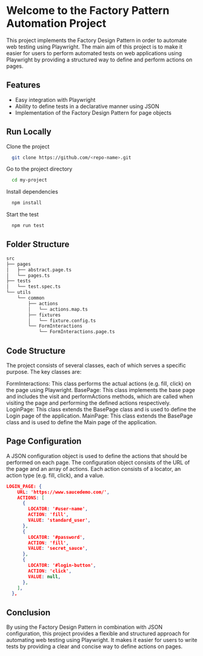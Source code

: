 
# Welcome to the Factory Pattern Automation Project

This project implements the Factory Design Pattern in order to automate web testing using Playwright. The main aim of this project is to make it easier for users to perform automated tests on web applications using Playwright by providing a structured way to define and perform actions on pages.



## Features

- Easy integration with Playwright
- Ability to define tests in a declarative manner using JSON
- Implementation of the Factory Design Pattern for page objects


## Run Locally

Clone the project

```bash
  git clone https://github.com/<repo-name>.git
```

Go to the project directory

```bash
  cd my-project
```

Install dependencies

```bash
  npm install
```

Start the test

```bash
  npm run test
```

## Folder Structure 

```bash
src
├── pages
│   ├── abstract.page.ts
│   └── pages.ts
├── tests
│   └── test.spec.ts
└── utils
    └── common
        ├── actions
        │   └── actions.map.ts
        ├── fixtures
        │   └── fixture.config.ts
        └── FormInteractions
            └── FormInteractions.page.ts
```

## Code Structure
The project consists of several classes, each of which serves a specific purpose. The key classes are:

FormInteractions: This class performs the actual actions (e.g. fill, click) on the page using Playwright.
BasePage: This class implements the base page and includes the visit and performActions methods, which are called when visiting the page and performing the defined actions respectively.
LoginPage: This class extends the BasePage class and is used to define the Login page of the application.
MainPage: This class extends the BasePage class and is used to define the Main page of the application.

## Page Configuration
A JSON configuration object is used to define the actions that should be performed on each page. The configuration object consists of the URL of the page and an array of actions. Each action consists of a locator, an action type (e.g. fill, click), and a value.

```json
LOGIN_PAGE: {
    URL: 'https://www.saucedemo.com/',
    ACTIONS: [
      {
        LOCATOR: '#user-name',
        ACTION: 'fill',
        VALUE: 'standard_user',
      },
      {
        LOCATOR: '#password',
        ACTION: 'fill',
        VALUE: 'secret_sauce',
      },
      {
        LOCATOR: '#login-button',
        ACTION: 'click',
        VALUE: null,
      },
    ],
  },
  ```

## Conclusion
By using the Factory Design Pattern in combination with JSON configuration, this project provides a flexible and structured approach for automating web testing using Playwright. It makes it easier for users to write tests by providing a clear and concise way to define actions on pages.

